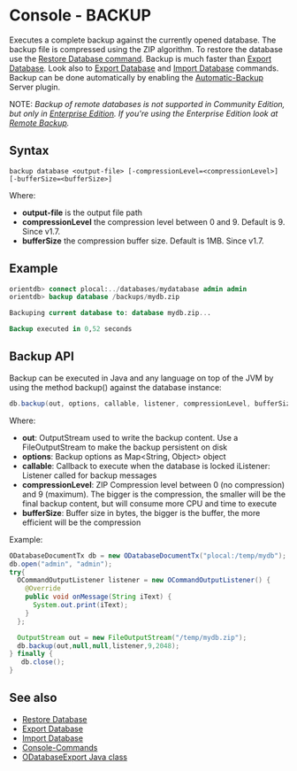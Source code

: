 # Console - BACKUP

Executes a complete backup against the currently opened database. The backup file is compressed using the ZIP algorithm. To restore the database use the [Restore Database command](Console-command-Restore.md). Backup is much faster than [Export Database](Console-Command-Export.md). Look also to [Export Database](Console-Command-Export.md) and [Import Database](Console-Command-Import.md) commands. Backup can be done automatically by enabling the [Automatic-Backup](Automatic-Backup.md) Server plugin.

NOTE: _Backup of remote databases is not supported in Community Edition, but only in [Enterprise Edition](http://www.orientechnologies.com/orientdb-enterprise/). If you're using the Enterprise Edition look at [Remote Backup](http://www.orientechnologies.com/enterprise/last/servermanagement.html)._

## Syntax

```
backup database <output-file> [-compressionLevel=<compressionLevel>] [-bufferSize=<bufferSize>]
```

Where:
- **output-file** is the output file path
- **compressionLevel** the compression level between 0 and 9. Default is 9. Since v1.7.
- **bufferSize** the compression buffer size. Default is 1MB. Since v1.7.


## Example ##

```sql
orientdb> connect plocal:../databases/mydatabase admin admin
orientdb> backup database /backups/mydb.zip

Backuping current database to: database mydb.zip...

Backup executed in 0,52 seconds
```

## Backup API
Backup can be executed in Java and any language on top of the JVM by using the method backup() against the database instance:

```java
db.backup(out, options, callable, listener, compressionLevel, bufferSize);
```

Where:
- **out**: OutputStream used to write the backup content. Use a FileOutputStream to make the backup persistent on disk
- **options**: Backup options as Map<String, Object> object
- **callable**: Callback to execute when the database is locked
iListener: Listener called for backup messages
- **compressionLevel**: ZIP Compression level between 0 (no compression) and 9 (maximum). The bigger is the compression, the smaller will be the final backup content, but will consume more CPU and time to execute
- **bufferSize**: Buffer size in bytes, the bigger is the buffer, the more efficient will be the compression

Example:

```java
ODatabaseDocumentTx db = new ODatabaseDocumentTx("plocal:/temp/mydb");
db.open("admin", "admin");
try{
  OCommandOutputListener listener = new OCommandOutputListener() {
    @Override
    public void onMessage(String iText) {
      System.out.print(iText);
    }
  };

  OutputStream out = new FileOutputStream("/temp/mydb.zip");
  db.backup(out,null,null,listener,9,2048);
} finally {
   db.close();
}
```

## See also
- [Restore Database](Console-command-Restore.md)
- [Export Database](Console-Command-Export.md)
- [Import Database](Console-Command-Import.md)
- [Console-Commands](Console-Commands.md)
- [ODatabaseExport Java class](https://github.com/orientechnologies/orientdb/blob/master/core/src/main/java/com/orientechnologies/orient/core/db/tool/ODatabaseExport.java)
